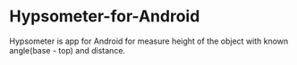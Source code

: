 # Hypsometer-for-Android
Hypsometer is app for Android for measure height of the object with known angle(base - top) and distance.
